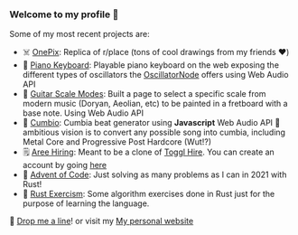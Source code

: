 ### Welcome to my profile 👋

Some of my most recent projects are:
- ☠️ [OnePix](https://onepix.gg/b/default): Replica of r/place (tons of cool drawings from my friends ❤️)
- 🎹 [Piano Keyboard](https://pianokeyboard.xyz/): Playable piano keyboard on the web exposing the different types of oscillators the [OscillatorNode](https://developer.mozilla.org/en-US/docs/Web/API/OscillatorNode) offers using Web Audio API
- 🎸 [Guitar Scale Modes](https://guitarscalemodes.com): Built a page to select a specific scale from modern music (Doryan, Aeolian, etc) to be painted in a fretboard with a base note. Using Web Audio API
- 🕺 [Cumbio](https://aromeronavia.github.io/cumbio/): Cumbia beat generator using **Javascript** Web Audio API 💃 ambitious vision is to convert any possible song into cumbia, including Metal Core and Progressive Post Hardcore (Wut!?)
- 🗒️ [Aree Hiring](https://vigorous-euclid-2398c3.netlify.app/apply/38dd989a-9c67-4f78-8ed8-255dd2107bb9): Meant to be a clone of [Toggl Hire](https://toggl.com/hire/). You can create an account by going [here](https://areehiring.com)
- 🎄 [Advent of Code](https://github.com/aromeronavia/advent-of-code): Just solving as many problems as I can in 2021 with Rust!
- 🎰 [Rust Exercism](https://github.com/beeetooo/exercism-rust): Some algorithm exercises done in Rust just for the purpose of learning the language.

🚀 [Drop me a line](mailto:aromeronavia@gmail.com)! or visit my [My personal website](https://aromeronavia.com)
